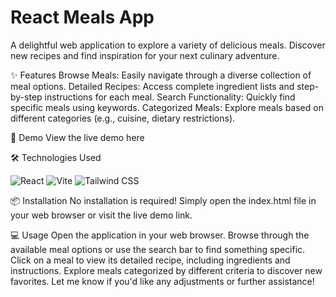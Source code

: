 # React Meals App

A delightful web application to explore a variety of delicious meals. Discover new recipes and find inspiration for your next culinary adventure.

✨ Features
Browse Meals: Easily navigate through a diverse collection of meal options.
Detailed Recipes: Access complete ingredient lists and step-by-step instructions for each meal.
Search Functionality: Quickly find specific meals using keywords.
Categorized Meals: Explore meals based on different categories (e.g., cuisine, dietary restrictions).

🚀 Demo
View the live demo here

🛠️ Technologies Used

![React](https://img.shields.io/badge/React-20232A?style=for-the-badge&logo=react&logoColor=61DAFB)
![Vite](https://img.shields.io/badge/Vite-646CFF?style=for-the-badge&logo=vitejs&logoColor=white)
![Tailwind CSS](https://img.shields.io/badge/tailwindcss-%2338B2AC.svg?style=for-the-badge&logo=tailwind-css&logoColor=white)

📦 Installation
No installation is required! Simply open the index.html file in your web browser or visit the live demo link.

💻 Usage
Open the application in your web browser.
Browse through the available meal options or use the search bar to find something specific.
Click on a meal to view its detailed recipe, including ingredients and instructions.
Explore meals categorized by different criteria to discover new favorites.
Let me know if you'd like any adjustments or further assistance!



